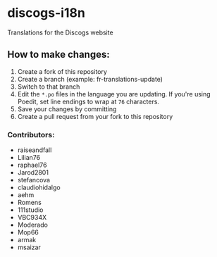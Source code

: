discogs-i18n
============

Translations for the Discogs website

## How to make changes:

1. Create a fork of this repository
1. Create a branch (example: fr-translations-update)
1. Switch to that branch
1. Edit the `*.po` files in the language you are updating. If you're using Poedit, set line endings to wrap at `76` characters.
1. Save your changes by committing
1. Create a pull request from your fork to this repository

### Contributors:

* raiseandfall
* Lilian76
* raphael76
* Jarod2801
* stefancova
* claudiohidalgo
* aehm
* Romens
* 111studio
* VBC934X
* Moderado
* Mop66
* armak
* msaizar
